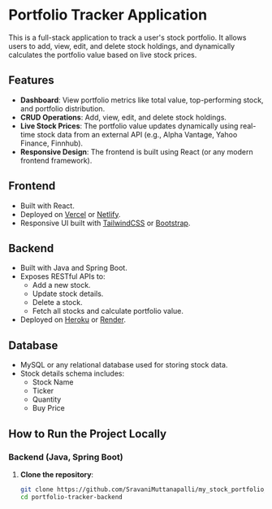 # Portfolio Tracker Application

This is a full-stack application to track a user's stock portfolio. It allows users to add, view, edit, and delete stock holdings, and dynamically calculates the portfolio value based on live stock prices.

## Features

- **Dashboard**: View portfolio metrics like total value, top-performing stock, and portfolio distribution.
- **CRUD Operations**: Add, view, edit, and delete stock holdings.
- **Live Stock Prices**: The portfolio value updates dynamically using real-time stock data from an external API (e.g., Alpha Vantage, Yahoo Finance, Finnhub).
- **Responsive Design**: The frontend is built using React (or any modern frontend framework).

## Frontend
- Built with React.
- Deployed on [Vercel](https://vercel.com) or [Netlify](https://netlify.com).
- Responsive UI built with [TailwindCSS](https://tailwindcss.com) or [Bootstrap](https://getbootstrap.com).

## Backend
- Built with Java and Spring Boot.
- Exposes RESTful APIs to:
  - Add a new stock.
  - Update stock details.
  - Delete a stock.
  - Fetch all stocks and calculate portfolio value.
- Deployed on [Heroku](https://heroku.com) or [Render](https://render.com).

## Database
- MySQL or any relational database used for storing stock data.
- Stock details schema includes:
  - Stock Name
  - Ticker
  - Quantity
  - Buy Price

## How to Run the Project Locally

### Backend (Java, Spring Boot)
1. **Clone the repository**:
   ```bash
   git clone https://github.com/SravaniMuttanapalli/my_stock_portfolio_backend.git
   cd portfolio-tracker-backend
